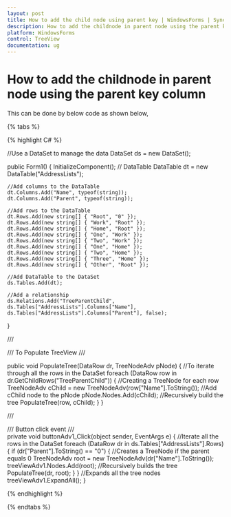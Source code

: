 ```yaml
---
layout: post
title: How to add the child node using parent key | WindowsForms | Syncfusion
description: How to add the childnode in parent node using the parent key column in Syncfusion Windows Forms TreeViewAdv control.
platform: WindowsForms
control: TreeView 
documentation: ug
---
```


# How to add the childnode in parent node using the parent key column

This can be done by below code as shown below,

{% tabs %}

{% highlight C# %}

//Use a DataSet to manage the data
DataSet ds = new DataSet();

public Form1()
{
    InitializeComponent();
    // DataTable
    DataTable dt = new DataTable("AddressLists");

    //Add columns to the DataTable
    dt.Columns.Add("Name", typeof(string));
    dt.Columns.Add("Parent", typeof(string));

    //Add rows to the DataTable
    dt.Rows.Add(new string[] { "Root", "0" });
    dt.Rows.Add(new string[] { "Work", "Root" });
    dt.Rows.Add(new string[] { "Home", "Root" });
    dt.Rows.Add(new string[] { "One", "Work" });
    dt.Rows.Add(new string[] { "Two", "Work" });
    dt.Rows.Add(new string[] { "One", "Home" });
    dt.Rows.Add(new string[] { "Two", "Home" });
    dt.Rows.Add(new string[] { "Three", "Home" });
    dt.Rows.Add(new string[] { "Other", "Root" });

    //Add DataTable to the DataSet
    ds.Tables.Add(dt);
    
    //Add a relationship
    ds.Relations.Add("TreeParentChild", ds.Tables["AddressLists"].Columns["Name"],
    ds.Tables["AddressLists"].Columns["Parent"], false);
}

/// <summary>
/// To Populate TreeView
/// </summary>

public void PopulateTree(DataRow dr, TreeNodeAdv pNode)
{
    //To iterate through all the rows in the DataSet
    foreach (DataRow row in dr.GetChildRows("TreeParentChild"))
    {
        //Creating a TreeNode for each row
        TreeNodeAdv cChild = new TreeNodeAdv(row["Name"].ToString());
        //Add cChild node to the pNode
        pNode.Nodes.Add(cChild);
        //Recursively build the tree
        PopulateTree(row, cChild);
    }
}
        
/// <summary>
/// Button click event
/// </summary>
private void buttonAdv1_Click(object sender, EventArgs e)
{
    //Iterate all the rows in the DataSet
    foreach (DataRow dr in ds.Tables["AddressLists"].Rows)
    {
        if (dr["Parent"].ToString() == "0")
        {
            //Creates a TreeNode if the parent equals 0
            TreeNodeAdv root = new TreeNodeAdv(dr["Name"].ToString());
            treeViewAdv1.Nodes.Add(root);
            //Recursively builds the tree
            PopulateTree(dr, root);
        }
    }
    //Expands all the tree nodes
    treeViewAdv1.ExpandAll();
}

{% endhighlight %}

{% endtabs %}
